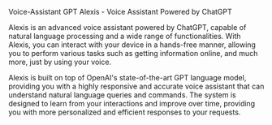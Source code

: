 Voice-Assistant GPT
Alexis - Voice Assistant Powered by ChatGPT

Alexis is an advanced voice assistant powered by ChatGPT, capable of natural language processing and a wide range of functionalities. With Alexis, you can interact with your device in a hands-free manner, allowing you to perform various tasks such as getting information online, and much more, just by using your voice.

Alexis is built on top of OpenAI's state-of-the-art GPT language model, providing you with a highly responsive and accurate voice assistant that can understand natural language queries and commands. The system is designed to learn from your interactions and improve over time, providing you with more personalized and efficient responses to your requests.
